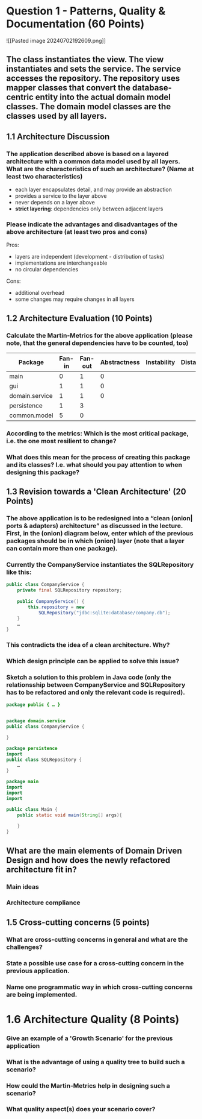 
# Question 1 - Patterns, Quality & Documentation (60 Points)

![[Pasted image 20240702192609.png]]

## The class instantiates the view. The view instantiates and sets the service. The service  accesses the repository. The repository uses mapper classes that convert the database-centric entity into the actual domain model classes. The domain model classes are the classes used by all layers.

## 1.1 Architecture Discussion

### The application described above is based on a layered architecture with a common data model used by all layers. What are the characteristics of such an architecture? (Name at least two characteristics)

- each layer encapsulates detail, and may provide an abstraction
- provides a service to the layer above
- never depends on a layer above
- **strict layering**: dependencies only between adjacent layers

### Please indicate the advantages and disadvantages of the above architecture (at least two pros and cons)

Pros:
- layers are independent (development - distribution of tasks)
- implementations are interchangeable
- no circular dependencies

Cons:
- additional overhead
- some changes may require changes in all layers

## 1.2 Architecture Evaluation (10 Points)

### Calculate the Martin-Metrics for the above application (please note, that the general dependencies have to be counted, too)

| Package        | Fan-in | Fan-out | Abstractness | Instability | Distance |
| -------------- | ------ | ------- | ------------ | ----------- | -------- |
| main           | 0      | 1       | 0            |             |          |
| gui            | 1      | 1       | 0            |             |          |
| domain.service | 1      | 1       | 0            |             |          |
| persistence    | 1      | 3       |              |             |          |
| common.model   | 5      | 0       |              |             |          |

### According to the metrics: Which is the most critical package, i.e. the one most resilient to change?


### What does this mean for the process of creating this package and its classes? I.e. what should you pay attention to when designing this package?



## 1.3 Revision towards a 'Clean Architecture' (20 Points)

### The above application is to be redesigned into a “clean (onion| ports & adapters) architecture” as discussed in the lecture. First, in the (onion) diagram below, enter which of the previous packages should be in which (onion) layer (note that a layer can contain more than one package).


### Currently the CompanyService instantiates the SQLRepository like this:

```java
public class CompanyService { 
	private final SQLRepository repository; 
	
	public CompanyService() { 
		this.repository = new 
			SQLRepository("jdbc:sqlite:database/company.db"); 
	} 
	… 
}
```

### This contradicts the idea of a clean architecture. Why?

### Which design principle can be applied to solve this issue?


### Sketch a solution to this problem in Java code (only the  relationsship between CompanyService and SQLRepository has to be refactored and only the relevant code is required).


```java
package public { … }


package domain.service 
public class CompanyService { 

}

package persistence 
import 
public class SQLRepository { 
	… 
}

package main 
import 
import 
import 

public class Main { 
	public static void main(String[] args){ 
	
	} 	
}
```


## What are the main elements of Domain Driven Design and how does the newly refactored architecture fit in?

### Main ideas


### Architecture compliance


## 1.5 Cross-cutting concerns (5 points)

### What are cross-cutting concerns in general and what are the challenges?


### State a possible use case for a cross-cutting concern in the previous application.


### Name one programmatic way in which cross-cutting concerns are being implemented.

# 1.6 Architecture Quality (8 Points)

### Give an example of a 'Growth Scenario' for the previous application


### What is the advantage of using a quality tree to build such a scenario?


### How could the Martin-Metrics help in designing such a scenario?


### What quality aspect(s) does your scenario cover?

